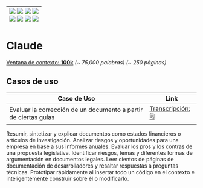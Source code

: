 <div align=right>

|[![](https://img.shields.io/badge/-Inicio-FFF?style=flat&logo=Emlakjet&logoColor=black)](/README.md) [![](https://img.shields.io/badge/-Introducción-FFF?style=flat&logo=abbrobotstudio&logoColor=black)](/documentos/intro.md) [![](https://img.shields.io/badge/-Modelos_de_lenguaje-FFF?style=flat&logo=LiveChat&logoColor=black)](/documentos/LLMs.md) [![](https://img.shields.io/badge/-Panorámica-FFF?style=flat&logo=openstreetmap&logoColor=black)](/documentos/panoramica.md)<br>  [![](https://img.shields.io/badge/-Prompts-FFF?style=flat&logo=Proton&logoColor=black)](/documentos/prompts/README.md) [![](https://img.shields.io/badge/-Ing,_de_prompts-FFF?style=flat&logo=googleearthengine&logoColor=black)](/documentos/ingenieriaDePrompts/README.md) [![](https://img.shields.io/badge/-Patrones-FFF?style=flat&logo=textpattern&logoColor=black)](/documentos/ingenieriaDePrompts/patrones/README.md) [![](https://img.shields.io/badge/-Casos_de_uso-FFF?style=flat&logo=gitbook&logoColor=black)](/documentos/casosDeUso/README.md)|
|-:|

</div>

# Claude

[Ventana de contexto: **100k**](https://www.anthropic.com/index/100k-context-windows) *(~ 75,000 palabras) (~ 250 páginas)*

## Casos de uso

|Caso de Uso|Link
|-|-|
Evaluar la corrección de un documento a partir de ciertas guías|[Transcripción:🗒️](https://claude.ai/chat/5f146ff5-8408-4f7a-9cea-a94c39d49bcd)
Resumir, sintetizar y explicar documentos como estados financieros o artículos de investigación.
Analizar riesgos y oportunidades para una empresa en base a sus informes anuales.
Evaluar los pros y los contras de una propuesta legislativa.
Identificar riesgos, temas y diferentes formas de argumentación en documentos legales.
Leer cientos de páginas de documentación de desarrolladores y resaltar respuestas a preguntas técnicas.
Prototipar rápidamente al insertar todo un código en el contexto e inteligentemente construir sobre él o modificarlo.